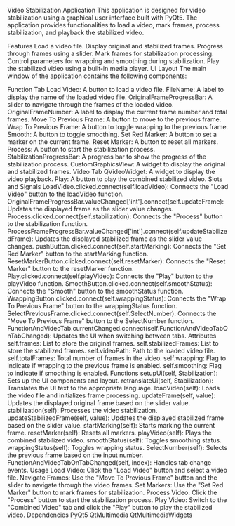 Video Stabilization Application
This application is designed for video stabilization using a graphical user interface built with PyQt5. The application provides functionalities to load a video, mark frames, process stabilization, and playback the stabilized video.

Features
Load a video file.
Display original and stabilized frames.
Progress through frames using a slider.
Mark frames for stabilization processing.
Control parameters for wrapping and smoothing during stabilization.
Play the stabilized video using a built-in media player.
UI Layout
The main window of the application contains the following components:

Function Tab
Load Video: A button to load a video file.
FileName: A label to display the name of the loaded video file.
OriginalFrameProgressBar: A slider to navigate through the frames of the loaded video.
OriginalFrameNumber: A label to display the current frame number and total frames.
Move To Previous Frame: A button to move to the previous frame.
Wrap To Previous Frame: A button to toggle wrapping to the previous frame.
Smooth: A button to toggle smoothing.
Set Red Marker: A button to set a marker on the current frame.
Reset Marker: A button to reset all markers.
Process: A button to start the stabilization process.
StabilizationProgressBar: A progress bar to show the progress of the stabilization process.
CustomGraphicsView: A widget to display the original and stabilized frames.
Video Tab
QVideoWidget: A widget to display the video playback.
Play: A button to play the combined stabilized video.
Slots and Signals
LoadVideo.clicked.connect(self.loadVideo): Connects the "Load Video" button to the loadVideo function.
OriginalFrameProgressBar.valueChanged['int'].connect(self.updateFrame): Updates the displayed frame as the slider value changes.
Process.clicked.connect(self.stabilization): Connects the "Process" button to the stabilization function.
ProcessFrameProgressBar.valueChanged['int'].connect(self.updateStabilizedFrame): Updates the displayed stabilized frame as the slider value changes.
pushButton.clicked.connect(self.startMarking): Connects the "Set Red Marker" button to the startMarking function.
ResetMarkerButton.clicked.connect(self.resetMarker): Connects the "Reset Marker" button to the resetMarker function.
Play.clicked.connect(self.playVideo): Connects the "Play" button to the playVideo function.
SmoothButton.clicked.connect(self.smoothStatus): Connects the "Smooth" button to the smoothStatus function.
WrappingButton.clicked.connect(self.wrappingStatus): Connects the "Wrap To Previous Frame" button to the wrappingStatus function.
SelectPreviousFrame.clicked.connect(self.SelectNumber): Connects the "Move To Previous Frame" button to the SelectNumber function.
FunctionAndVideoTab.currentChanged.connect(self.FunctionAndVideoTabOnTabChanged): Updates the UI when switching between tabs.
Attributes
self.frames: List to store the original frames.
self.stabilizedFrames: List to store the stabilized frames.
self.videoPath: Path to the loaded video file.
self.totalFrames: Total number of frames in the video.
self.wrapping: Flag to indicate if wrapping to the previous frame is enabled.
self.smoothing: Flag to indicate if smoothing is enabled.
Functions
setupUi(self, Stabilization): Sets up the UI components and layout.
retranslateUi(self, Stabilization): Translates the UI text to the appropriate language.
loadVideo(self): Loads the video file and initializes frame processing.
updateFrame(self, value): Updates the displayed original frame based on the slider value.
stabilization(self): Processes the video stabilization.
updateStabilizedFrame(self, value): Updates the displayed stabilized frame based on the slider value.
startMarking(self): Starts marking the current frame.
resetMarker(self): Resets all markers.
playVideo(self): Plays the combined stabilized video.
smoothStatus(self): Toggles smoothing status.
wrappingStatus(self): Toggles wrapping status.
SelectNumber(self): Selects the previous frame based on the input number.
FunctionAndVideoTabOnTabChanged(self, index): Handles tab change events.
Usage
Load Video: Click the "Load Video" button and select a video file.
Navigate Frames: Use the "Move To Previous Frame" button and the slider to navigate through the video frames.
Set Markers: Use the "Set Red Marker" button to mark frames for stabilization.
Process Video: Click the "Process" button to start the stabilization process.
Play Video: Switch to the "Combined Video" tab and click the "Play" button to play the stabilized video.
Dependencies
PyQt5
QtMultimedia
QtMultimediaWidgets
